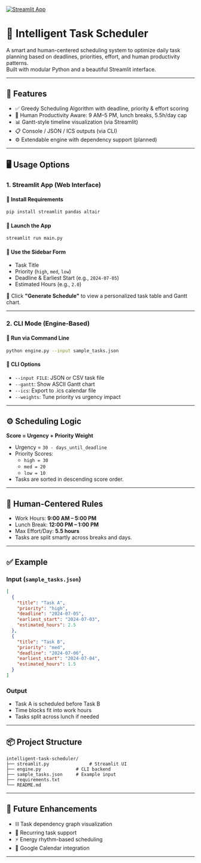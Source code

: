 [![Streamlit App](https://img.shields.io/badge/🚀%20Live%20App-Click%20Here-success?style=for-the-badge)](https://intelligenttaskscheduler-gyfj8zaxmbwj9v3k9qw2cj.streamlit.app/)

# 🧠 Intelligent Task Scheduler

A smart and human-centered scheduling system to optimize daily task planning based on deadlines, priorities, effort, and human productivity patterns.  
Built with modular Python and a beautiful Streamlit interface.

---

## 🔧 Features

- ✅ Greedy Scheduling Algorithm with deadline, priority & effort scoring
- 🧍 Human Productivity Aware: 9 AM–5 PM, lunch breaks, 5.5h/day cap
- 📊 Gantt-style timeline visualization (via Streamlit)
- 📋 Console / JSON / ICS outputs (via CLI)
- ⚙️ Extendable engine with dependency support (planned)

---

## 🖥️ Usage Options

### 1. Streamlit App (Web Interface)

#### 🔹 Install Requirements
```bash
pip install streamlit pandas altair
```

#### 🔹 Launch the App
```bash
streamlit run main.py
```

#### 🔹 Use the Sidebar Form
- Task Title
- Priority (`high`, `med`, `low`)
- Deadline & Earliest Start (e.g., `2024-07-05`)
- Estimated Hours (e.g., `2.0`)

📌 Click **"Generate Schedule"** to view a personalized task table and Gantt chart.

---

### 2. CLI Mode (Engine-Based)

#### 🔹 Run via Command Line
```bash
python engine.py --input sample_tasks.json
```

#### 🔹 CLI Options
- `--input FILE`: JSON or CSV task file  
- `--gantt`: Show ASCII Gantt chart  
- `--ics`: Export to .ics calendar file  
- `--weights`: Tune priority vs urgency impact  

---

## ⚙️ Scheduling Logic

**Score = Urgency + Priority Weight**

- Urgency = `30 - days_until_deadline`
- Priority Scores:  
  - `high = 30`  
  - `med = 20`  
  - `low = 10`  
- Tasks are sorted in descending score order.

---

## 👤 Human-Centered Rules

- Work Hours: **9:00 AM – 5:00 PM**
- Lunch Break: **12:00 PM – 1:00 PM**
- Max Effort/Day: **5.5 hours**
- Tasks are split smartly across breaks and days.

---

## ✅ Example

### Input (`sample_tasks.json`)
```json
[
  {
    "title": "Task A",
    "priority": "high",
    "deadline": "2024-07-05",
    "earliest_start": "2024-07-03",
    "estimated_hours": 2.5
  },
  {
    "title": "Task B",
    "priority": "med",
    "deadline": "2024-07-06",
    "earliest_start": "2024-07-04",
    "estimated_hours": 1.5
  }
]
```

### Output
- Task A is scheduled before Task B  
- Time blocks fit into work hours  
- Tasks split across lunch if needed  

---

## 📦 Project Structure
```
intelligent-task-scheduler/
├── streamlit.py               # Streamlit UI
├── engine.py             # CLI backend
├── sample_tasks.json     # Example input
├── requirements.txt
└── README.md
```

---

## 🔮 Future Enhancements

- ⛓️ Task dependency graph visualization  
- 🔁 Recurring task support  
- ⚡ Energy rhythm-based scheduling  
- 📅 Google Calendar integration  

---


